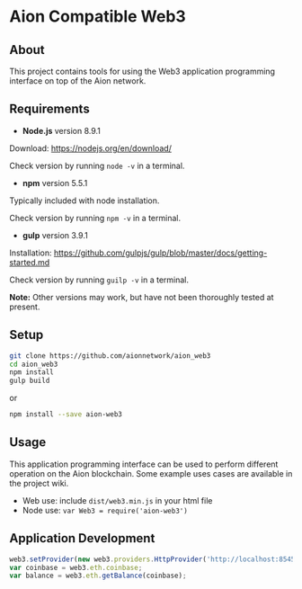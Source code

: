 # Aion Compatible Web3 

## About
This project contains tools for using the Web3 application programming interface on top of the Aion network.

## Requirements

* **Node.js** version 8.9.1

Download: https://nodejs.org/en/download/

Check version by running `node -v` in a terminal.

* **npm**  version 5.5.1

Typically included with node installation.

Check version by running `npm -v` in a terminal.

* **gulp** version 3.9.1

Installation: https://github.com/gulpjs/gulp/blob/master/docs/getting-started.md

Check version by running `guilp -v` in a terminal.

**Note:** Other versions may work, but have not been thoroughly tested at present.

## Setup

```bash
git clone https://github.com/aionnetwork/aion_web3
cd aion_web3
npm install
gulp build
```

or

```bash
npm install --save aion-web3
```

## Usage
This application programming interface can be used to perform different operation on the Aion blockchain.
Some example uses cases are available in the project wiki.

* Web use: include `dist/web3.min.js` in your html file
* Node use: `var Web3 = require('aion-web3')`

## Application Development
```js
web3.setProvider(new web3.providers.HttpProvider('http://localhost:8545'));
var coinbase = web3.eth.coinbase;
var balance = web3.eth.getBalance(coinbase);
```

